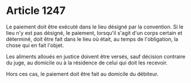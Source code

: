 # Article 1247

Le paiement doit être exécuté dans le lieu désigné par la convention. Si le lieu n'y est pas désigné, le paiement, lorsqu'il s'agit d'un corps certain et déterminé, doit être fait dans le lieu où était, au temps de l'obligation, la chose qui en fait l'objet.

Les aliments alloués en justice doivent être versés, sauf décision contraire du juge, au domicile ou à la résidence de celui qui doit les recevoir.

Hors ces cas, le paiement doit être fait au domicile du débiteur.
